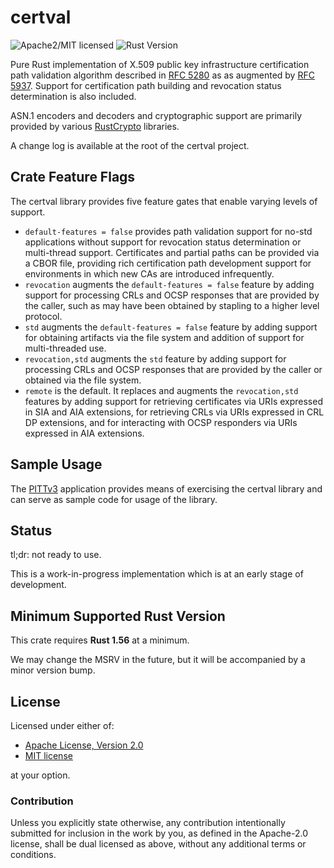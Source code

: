 # certval

![Apache2/MIT licensed][license-image]
![Rust Version][rustc-image]

Pure Rust implementation of X.509 public key infrastructure certification path validation algorithm described in [RFC 5280] as 
as augmented by [RFC 5937]. Support for certification path building and revocation status determination is also included. 

ASN.1 encoders and decoders and cryptographic support are primarily provided by various [RustCrypto] libraries.

A change log is available at the root of the certval project.

## Crate Feature Flags

The certval library provides five feature gates that enable varying levels of support.

- `default-features = false` provides path validation support for no-std applications without support for revocation status determination or multi-thread support. Certificates and partial paths can be provided via a CBOR file, providing rich certification path development support for environments in which new CAs are introduced infrequently.
- `revocation` augments the `default-features = false` feature by adding support for processing CRLs and OCSP responses that are provided by the caller, such as may have been obtained by stapling to a higher level protocol.
- `std` augments the `default-features = false` feature by adding support for obtaining artifacts via the file system and addition of support for multi-threaded use.
- `revocation,std` augments the `std` feature by adding support for processing CRLs and OCSP responses that are provided by the caller or obtained via the file system.
- `remote` is the default. It replaces and augments the `revocation,std` features by adding support for retrieving certificates via URIs expressed in SIA and AIA extensions, for retrieving CRLs via URIs expressed in CRL DP extensions, and for interacting with OCSP responders via URIs expressed in AIA extensions. 

## Sample Usage

The [PITTv3](../pittv3/index.html) application provides means of exercising the certval library and can serve as sample code for usage of the library.

## Status

tl;dr: not ready to use.

This is a work-in-progress implementation which is at an early stage of
development.

## Minimum Supported Rust Version

This crate requires **Rust 1.56** at a minimum.

We may change the MSRV in the future, but it will be accompanied by a minor
version bump.

## License

Licensed under either of:

- [Apache License, Version 2.0](http://www.apache.org/licenses/LICENSE-2.0)
- [MIT license](http://opensource.org/licenses/MIT)

at your option.

### Contribution

Unless you explicitly state otherwise, any contribution intentionally submitted
for inclusion in the work by you, as defined in the Apache-2.0 license, shall be
dual licensed as above, without any additional terms or conditions.

[//]: # (badges)

[license-image]: https://img.shields.io/badge/license-Apache2.0/MIT-blue.svg
[rustc-image]: https://img.shields.io/badge/rustc-1.56+-blue.svg

[//]: # (links)

[RustCrypto]: https://github.com/rustcrypto
[RFC 5280]: https://datatracker.ietf.org/doc/html/rfc5280
[RFC 5937]: https://datatracker.ietf.org/doc/html/rfc5937
